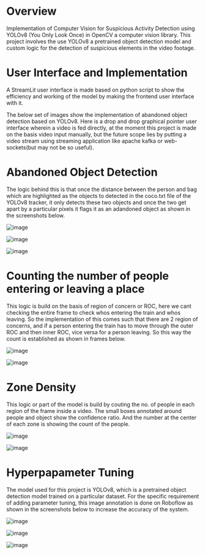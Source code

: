 # Overview 
Implementation of Computer Vision for Suspicious Activity Detection using YOLOv8 (You Only Look Once) in  OpenCV a computer vision library. This project involves the use YOLOv8 a pretrained object detection model and custom logic for the detection of suspicious elements in the video footage.

# User Interface and Implementation
A StreamLit user interface is made based on python script to show the efficiency and working of the model by making the frontend user interface with it.

The below set of images show the implementation of abandoned object detection based on YOLOv8. Here is a drop and drop graphical pointer user interface wherein a video is fed directly, at the moment this project is made on the basis video input manually, but the future scope lies by putting a video stream using streaming application like apache kafka or web-sockets(but may not be so useful).

# Abandoned Object Detection
The logic behind this is that once the distance between the person and bag which are highlighted as the objects to detected in the coco.txt file of the YOLOv8 tracker, it only detects these two objects and once the two get apart by a particular pixels it flags it as an adandoned object as shown in the screenshots below.

![image](https://github.com/AdityaDighe/YOLO-v8-Suspicious-Activity-Detection/assets/98305705/dd7c6916-5202-4ef3-85bb-d2103fae178f)

![image](https://github.com/AdityaDighe/YOLO-v8-Suspicious-Activity-Detection/assets/98305705/e06ef032-d8d6-4f6b-9aa8-839b56360943)

![image](https://github.com/AdityaDighe/YOLO-v8-Suspicious-Activity-Detection/assets/98305705/77cd4dba-8104-42f4-9331-48d5ee854ae3)

# Counting the number of people entering or leaving a place
This logic is build on the basis of region of concern or ROC, here we cant checking the entire frame to check whos entering the train and whos leaving. So the implementation of this comes such that there are 2 region of concerns, and if a person entering the train has to move through the outer ROC and then inner ROC, vice versa for a person leaving. So this way the count is established as shown in frames below.

![image](https://github.com/AdityaDighe/YOLO-v8-Suspicious-Activity-Detection/assets/98305705/3cd92310-4b81-4f5b-b560-6ca3e1fa654f)

![image](https://github.com/AdityaDighe/YOLO-v8-Suspicious-Activity-Detection/assets/98305705/6b3c40e3-04c9-4430-a59f-6a4efcdf49ee)

# Zone Density
This logic or part of the model is build by couting the no. of people in each region of the frame inside a video. The small boxes annotated around people and object show the confidence ratio. And the number at the center of each zone is showing the count of the people.

![image](https://github.com/AdityaDighe/YOLO-v8-Suspicious-Activity-Detection/assets/98305705/75e672c8-2a1b-489b-a4ad-6dec22636bc7)

![image](https://github.com/AdityaDighe/YOLO-v8-Suspicious-Activity-Detection/assets/98305705/298245d6-dbb8-4ff8-b032-cbf84e51ce89)

# Hyperpapameter Tuning
The model used for this project is YOLOv8, which is a pretrained object detection model trained on a particular dataset. For the specific requirement of adding parameter tuning, this image annotation is done on Roboflow as shown in the screenshots below to increase the accuracy of the system.

![image](https://github.com/AdityaDighe/YOLO-v8-Suspicious-Activity-Detection/assets/98305705/9a78adff-de58-45a6-90ee-bef54b84aa16)

![image](https://github.com/AdityaDighe/YOLO-v8-Suspicious-Activity-Detection/assets/98305705/d0cd6410-d666-47fc-9568-be404093f42a)

![image](https://github.com/AdityaDighe/YOLO-v8-Suspicious-Activity-Detection/assets/98305705/65e78df0-1b79-4ef9-940a-152dcf7e0dc8)
